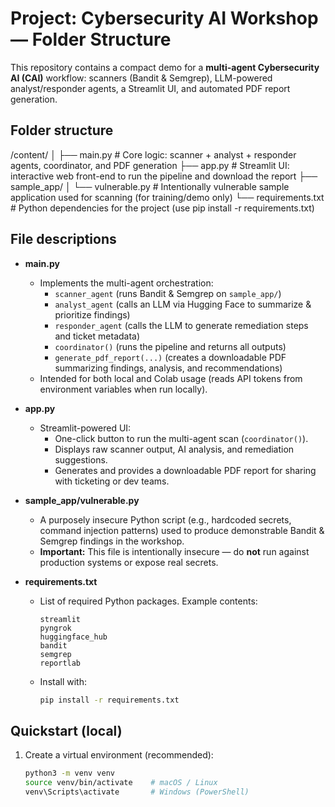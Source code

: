 # Project: Cybersecurity AI Workshop — Folder Structure

This repository contains a compact demo for a **multi-agent Cybersecurity AI (CAI)** workflow: scanners (Bandit & Semgrep), LLM-powered analyst/responder agents, a Streamlit UI, and automated PDF report generation.

## Folder structure

/content/
│
├── main.py # Core logic: scanner + analyst + responder agents, coordinator, and PDF generation
├── app.py # Streamlit UI: interactive web front-end to run the pipeline and download the report
├── sample_app/
│ └── vulnerable.py # Intentionally vulnerable sample application used for scanning (for training/demo only)
└── requirements.txt # Python dependencies for the project (use pip install -r requirements.txt)

## File descriptions

- **main.py**  
  - Implements the multi-agent orchestration:
    - `scanner_agent` (runs Bandit & Semgrep on `sample_app/`)
    - `analyst_agent` (calls an LLM via Hugging Face to summarize & prioritize findings)
    - `responder_agent` (calls the LLM to generate remediation steps and ticket metadata)
    - `coordinator()` (runs the pipeline and returns all outputs)
    - `generate_pdf_report(...)` (creates a downloadable PDF summarizing findings, analysis, and recommendations)
  - Intended for both local and Colab usage (reads API tokens from environment variables when run locally).

- **app.py**  
  - Streamlit-powered UI:
    - One-click button to run the multi-agent scan (`coordinator()`).
    - Displays raw scanner output, AI analysis, and remediation suggestions.
    - Generates and provides a downloadable PDF report for sharing with ticketing or dev teams.

- **sample_app/vulnerable.py**  
  - A purposely insecure Python script (e.g., hardcoded secrets, command injection patterns) used to produce demonstrable Bandit & Semgrep findings in the workshop.
  - **Important:** This file is intentionally insecure — do **not** run against production systems or expose real secrets.

- **requirements.txt**  
  - List of required Python packages. Example contents:
    ```
    streamlit
    pyngrok
    huggingface_hub
    bandit
    semgrep
    reportlab
    ```
  - Install with:
    ```bash
    pip install -r requirements.txt
    ```

## Quickstart (local)

1. Create a virtual environment (recommended):
   ```bash
   python3 -m venv venv
   source venv/bin/activate    # macOS / Linux
   venv\Scripts\activate       # Windows (PowerShell)
